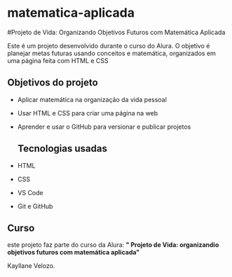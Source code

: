 # matematica-aplicada
#Projeto de Vida: Organizando Objetivos Futuros com Matemática Aplicada

Este é um projeto desenvolvido  durante o curso do Alura.
O objetivo é planejar metas futuras usando conceitos e matemática, organizados em uma página feita com HTML e CSS

## Objetivos do projeto
- Aplicar matemática na organização da vida pessoal
- Usar HTML e CSS para criar uma página na web
- Aprender e usar o GitHub para versionar e publicar projetos

  ## Tecnologias usadas
-  HTML
-  CSS
-  VS Code
-  Git e GitHub

  ## Curso 
  este projeto faz parte do curso da Alura: 
**" Projeto de Vida: organizandio objetivos  futuros com matemática aplicada"**

Kayllane Velozo.
